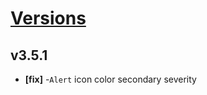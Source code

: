 # [Versions](https://github.com/Tracktor/design-system/releases)

## v3.5.1
- **[fix]** -`Alert` icon color secondary severity
